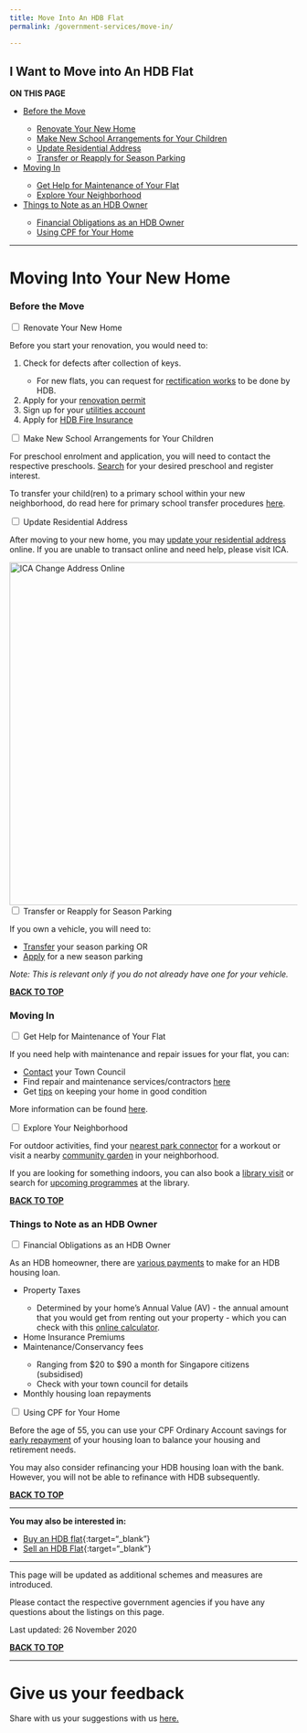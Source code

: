 ```yaml
---
title: Move Into An HDB Flat
permalink: /government-services/move-in/

---
```


## <a name="top"></a>I Want to Move into An HDB Flat

<div id="toc_container">
<p class="toc_title"><b>ON THIS PAGE</b></p>
<ul class="toc_list">
 <li><a href="#move">Before the Move</a></li>
  <ul>
    <li><a href="#renovate">Renovate Your New Home</a></li>
    <li><a href="#arrangement">Make New School Arrangements for Your Children</a></li>
    <li><a href="#address">Update Residential Address</a></li>
    <li><a href="#park">Transfer or Reapply for Season Parking</a></li>
  </ul>
<li><a href="#plan">Moving In</a></li>
  <ul>
    <li><a href="#help">Get Help for Maintenance of Your Flat</a></li>
    <li><a href="#explore">Explore Your Neighborhood</a></li>
  </ul>
<li><a href="#tips">Things to Note as an HDB Owner</a></li>
  <ul>
    <li><a href="#financial">Financial Obligations as an HDB Owner</a></li>
    <li><a href="#cpf">Using CPF for Your Home</a></li>
  </ul>  
</ul>
</div>

---------------------------------------

# Moving Into Your New Home

### <a name="move"></a>Before the Move

<div class="mol-accordion">
  <div class="tabs">
 <div class="tab">
      <input type="checkbox" id="renovate">
      <label class="tab-label" for="renovate">Renovate Your New Home</label>
      <div class="tab-content">
      <p>Before you start your renovation, you would need to:</p>
      <ol>
        <li> Check for defects after collection of keys.</li>   
        <ul class="sub-bullet">
          <li>For new flats, you can request for <a href="https://www.hdb.gov.sg/cs/infoweb/residential/living-in-an-hdb-flat/moving-in/rectification-work-for-new-flats" target="_blank">rectification works</a> to be done by HDB.</li></ul>
        <li> Apply for your <a href="https://hdb.gov.sg/cs/infoweb/residential/living-in-an-hdb-flat/renovation/applying-for-approval" target="_blank">renovation permit</a> </li>
        <li> Sign up for your <a href="https://www.spgroup.com.sg/home" target="_blank">utilities account</a></li>     
        <li> Apply for <a target="_blank" href="https://www.hdb.gov.sg/cs/infoweb/residential/living-in-an-hdb-flat/fire-insurance">HDB Fire Insurance</a></li>
      </ol>
    </div>
  </div>
   <div class="tab">
      <input type="checkbox" id="arrangement">
      <label class="tab-label" for="arrangement">Make New School Arrangements for Your Children</label>
      <div class="tab-content">
      <p>For preschool enrolment and application, you will need to contact the respective preschools. <a href="https://cms.ecda.gov.sg/prweb/IAC/zGwoaxwY6Bz0rcpuMWgTMg%5B%5B*/!STANDARD" target="_blank">Search</a> for your desired preschool and register interest.</p>
      <p>To transfer your child(ren) to a primary school within your new neighborhood, do read here for primary school transfer procedures <a href="https://beta.moe.gov.sg/primary/transfers/" target="_blank">here</a>.</p>
    </div>
  </div>
     <div class="tab">
      <input type="checkbox" id="address">
      <label class="tab-label" for="address">Update Residential Address</label>
      <div class="tab-content">
      <p>After moving to your new home, you may <a href="https://www.ica.gov.sg/documents/ic/update_residential_address" target="_blank">update your residential address</a> online. If you are unable to transact online and need help, please visit ICA.</p>
      <a target="_blank" href="https://www.ica.gov.sg/eservicesandforms/ecoa">
        <img src="https://www.ica.gov.sg/images/default-source/ica-images/contents/change-of-address-procedure.png?sfvrsn=2aca00c_4" alt="ICA Change Address Online" style="width:600px"></a>
      </div>
    </div>
         <div class="tab">
      <input type="checkbox" id="park">
      <label class="tab-label" for="park">Transfer or Reapply for Season Parking</label>
      <div class="tab-content">
      <p>If you own a vehicle, you will need to:</p>
      <ul>
      <li> <a target="_blank" href="https://services2.hdb.gov.sg/webapp/BN22PPORTALWeb/eTransfer/BN22TransferNavigation.jsp">Transfer</a> your season parking OR</li>
      <li> <a target="_blank" href="https://services2.hdb.gov.sg/webapp/BN22PPORTALWeb/eApplication/BN22PApplicationTerms.jsp">Apply</a> for a new season parking</li>
    </ul>
      <p><em>Note: This is relevant only if you do not already have one for your vehicle.</em></p>
    </div>
  </div>
</div>
</div>

[**BACK TO TOP**](#top)


### <a name="plan"></a>Moving In

<div class="mol-accordion">
  <div class="tabs">
 <div class="tab">
      <input type="checkbox" id="help">
      <label class="tab-label" for="help">Get Help for Maintenance of Your Flat</label>
      <div class="tab-content">
      <p>If you need help with maintenance and repair issues for your flat, you can:</p>
        <ul>
      <li> <a target="_blank" href="https://www.hdb.gov.sg/cs/infoweb/contact-us?anchor=towncouncil">Contact</a> your Town Council</li>
      <li> Find repair and maintenance services/contractors <a href="https://www.hdb.gov.sg/cs/infoweb/residential/living-in-an-hdb-flat/home-maintenance/professional-help-and-contractors/minor-repairs" target="_blank">here</a></li>
      <li> Get <a target="_blank" href="https://www.hdb.gov.sg/cs/infoweb/residential/living-in-an-hdb-flat/home-maintenance/home-care-guide">tips</a> on keeping your home in good condition </li>
      </ul>
      <p>More information can be found <a href="https://www.hdb.gov.sg/cs/infoweb/residential/living-in-an-hdb-flat/home-maintenance" target="_blank">here</a>.</p>
    </div>
  </div>
   <div class="tab">
      <input type="checkbox" id="explore">
      <label class="tab-label" for="explore">Explore Your Neighborhood</label>
      <div class="tab-content">
      <p>For outdoor activities, find your <a target="_blank" href="https://www.nparks.gov.sg/gardens-parks-and-nature/park-connector-network">nearest park connector</a> for a workout or visit a nearby <a target="_blank" href="https://www.nparks.gov.sg/gardening/community-gardens/visit-a-community-garden">community garden</a> in your neighborhood.</p>
      <p>If you are looking for something indoors, you can also book a <a target="_blank" href="https://nlb.appointeze.com/online">library visit</a> or search for <a href="https://www.nlb.gov.sg/golibrary2/c/30307529/" target="_blank">upcoming programmes</a> at the library.</p>
    </div>
  </div>
</div>
</div>

[**BACK TO TOP**](#top)


### <a name="tips"></a>Things to Note as an HDB Owner

<div class="mol-accordion">
  <div class="tabs">
 <div class="tab">
      <input type="checkbox" id="financial">
      <label class="tab-label" for="financial">Financial Obligations as an HDB Owner</label>
      <div class="tab-content">
      <p>As an HDB homeowner, there are <a target="_blank" href="https://www.hdb.gov.sg/cs/infoweb/residential/servicing-your-hdb-housing-loan/loan-matters/payment">various payments</a> to make for an HDB housing loan.</p>
      <ul>
      <li> Property Taxes</li>
      <ul class="sub-bullet">
        <li>Determined by your home’s Annual Value (AV) - the annual amount that you would get from renting out your property - which you can check with this <a target="_blank" href="https://www.iras.gov.sg/Tax%20Calculators/PT%20HDBNew/HDB.html">online calculator</a>.</li>
      </ul>
      <li> Home Insurance Premiums</li>
      <li> Maintenance/Conservancy fees </li>
      <ul class="sub-bullet">
        <li> Ranging from $20 to $90 a month for Singapore citizens (subsidised)</li>
        <li> Check with your town council for details</li>
      </ul>
      <li> Monthly housing loan repayments </li>
    </ul>
</div>
</div>
 <div class="tab">
      <input type="checkbox" id="cpf">
      <label class="tab-label" for="cpf">Using CPF for Your Home</label>
      <div class="tab-content">
      <p>Before the age of 55, you can use your CPF Ordinary Account savings for <a target="_blank" href="https://www.hdb.gov.sg/cs/infoweb/residential/servicing-your-hdb-housing-loan/cpf-rules-early-repayment">early repayment</a> of your housing loan to balance your housing and retirement needs.</p>
      <p>You may also consider refinancing your HDB housing loan with the bank. However, you will not be able to refinance with HDB subsequently.</p>
    </div>
  </div>
</div>
</div>

[**BACK TO TOP**](#top)


---------------------------------------

**You may also be interested in:**
  - [Buy an HDB flat](/government-services/buy-hdb/){:target=“_blank”}
  - [Sell an HDB Flat](/government-services/sell-hdb/){:target=“_blank”}
  
---------------------------------------
This page will be updated as additional schemes and measures are introduced.

Please contact the respective government agencies if you have any questions about the listings on this page.  

Last updated: 26 November 2020
 
[**BACK TO TOP**](#top)

<hr>

<h1> Give us your feedback</h1>

<p>Share with us your suggestions with us <a href="https://form.gov.sg/5ed0995e42ee5f00110e10cc" target="_blank">here.</a></p>
